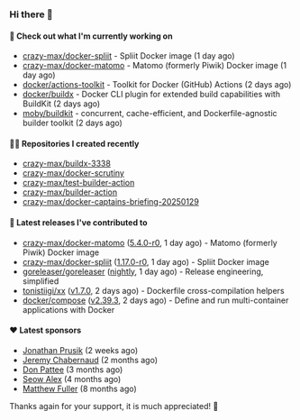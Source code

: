 ### Hi there 👋

#### 👷 Check out what I'm currently working on

- [crazy-max/docker-spliit](https://github.com/crazy-max/docker-spliit) - Spliit Docker image (1 day ago)
- [crazy-max/docker-matomo](https://github.com/crazy-max/docker-matomo) - Matomo (formerly Piwik) Docker image (1 day ago)
- [docker/actions-toolkit](https://github.com/docker/actions-toolkit) - Toolkit for Docker (GitHub) Actions (2 days ago)
- [docker/buildx](https://github.com/docker/buildx) - Docker CLI plugin for extended build capabilities with BuildKit (2 days ago)
- [moby/buildkit](https://github.com/moby/buildkit) - concurrent, cache-efficient, and Dockerfile-agnostic builder toolkit (2 days ago)

#### 👨‍💻 Repositories I created recently

- [crazy-max/buildx-3338](https://github.com/crazy-max/buildx-3338)
- [crazy-max/docker-scrutiny](https://github.com/crazy-max/docker-scrutiny)
- [crazy-max/test-builder-action](https://github.com/crazy-max/test-builder-action)
- [crazy-max/builder-action](https://github.com/crazy-max/builder-action)
- [crazy-max/docker-captains-briefing-20250129](https://github.com/crazy-max/docker-captains-briefing-20250129)

#### 🚀 Latest releases I've contributed to

- [crazy-max/docker-matomo](https://github.com/crazy-max/docker-matomo) ([5.4.0-r0](https://github.com/crazy-max/docker-matomo/releases/tag/5.4.0-r0), 1 day ago) - Matomo (formerly Piwik) Docker image
- [crazy-max/docker-spliit](https://github.com/crazy-max/docker-spliit) ([1.17.0-r0](https://github.com/crazy-max/docker-spliit/releases/tag/1.17.0-r0), 1 day ago) - Spliit Docker image
- [goreleaser/goreleaser](https://github.com/goreleaser/goreleaser) ([nightly](https://github.com/goreleaser/goreleaser/releases/tag/nightly), 1 day ago) - Release engineering, simplified
- [tonistiigi/xx](https://github.com/tonistiigi/xx) ([v1.7.0](https://github.com/tonistiigi/xx/releases/tag/v1.7.0), 2 days ago) - Dockerfile cross-compilation helpers
- [docker/compose](https://github.com/docker/compose) ([v2.39.3](https://github.com/docker/compose/releases/tag/v2.39.3), 2 days ago) - Define and run multi-container applications with Docker

#### ❤️ Latest sponsors
- [Jonathan Prusik](https://github.com/jprusik) (2 weeks ago)
- [Jeremy Chabernaud](https://github.com/djerfy) (2 months ago)
- [Don Pattee](https://github.com/DPattee) (3 months ago)
- [Seow Alex](https://github.com/seowalex) (4 months ago)
- [Matthew Fuller](https://github.com/mathematics333) (8 months ago)

Thanks again for your support, it is much appreciated! 🙏
